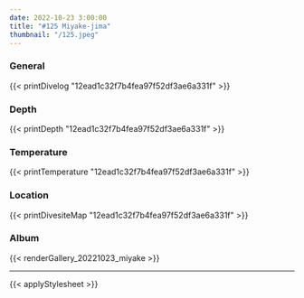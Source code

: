 ```yaml
---
date: 2022-10-23 3:00:00
title: "#125 Miyake-jima"
thumbnail: "/125.jpeg"
---
```


### General

{{< printDivelog "12ead1c32f7b4fea97f52df3ae6a331f" >}}

### Depth

{{< printDepth "12ead1c32f7b4fea97f52df3ae6a331f" >}}

### Temperature

{{< printTemperature "12ead1c32f7b4fea97f52df3ae6a331f" >}}

### Location

{{< printDivesiteMap "12ead1c32f7b4fea97f52df3ae6a331f" >}}

### Album

{{< renderGallery_20221023_miyake >}}

---

{{< applyStylesheet >}}

